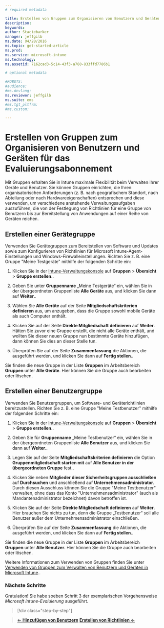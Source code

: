 ```yaml
---
# required metadata

title: Erstellen von Gruppen zum Organisieren von Benutzern und Geräten für das Evaluierungsabonnement | Microsoft Intune
description:
keywords:
author: Staciebarker
manager: jeffgilb
ms.date: 04/28/2016
ms.topic: get-started-article
ms.prod:
ms.service: microsoft-intune
ms.technology:
ms.assetid: 7162cad3-5c14-43f3-a760-833ffd7786b1

# optional metadata

#ROBOTS:
#audience:
#ms.devlang:
ms.reviewer: jeffgilb
ms.suite: ems
#ms.tgt_pltfrm:
#ms.custom:

---
```


# Erstellen von Gruppen zum Organisieren von Benutzern und Geräten für das Evaluierungsabonnement
Mit Gruppen erhalten Sie in Intune maximale Flexibilität beim Verwalten Ihrer Geräte und Benutzer. Sie können Gruppen einrichten, die Ihren organisatorischen Anforderungen (z. B. nach geografischem Standort, nach Abteilung oder nach Hardwareeigenschaften) entsprechen und diese verwenden, um verschiedene anstehende Verwaltungsaufgaben auszuführen, die von der Festlegung von Richtlinien für eine Gruppe von Benutzern bis zur Bereitstellung von Anwendungen auf einer Reihe von Geräten reichen.

## Erstellen einer Gerätegruppe
Verwenden Sie Gerätegruppen zum Bereitstellen von Software und Updates sowie zum Konfigurieren von Richtlinien für Microsoft Intune-Agent-Einstellungen und Windows-Firewalleinstellungen. Richten Sie z. B. eine Gruppe "Meine Testgeräte" mithilfe der folgenden Schritte ein:

1.  Klicken Sie in der [Intune-Verwaltungskonsole](https://manage.microsoft.com/) auf **Gruppen** &gt; **Übersicht** &gt; **Gruppe erstellen**..

2.  Geben Sie unter **Gruppenname** „Meine Testgeräte“ ein, wählen Sie in der übergeordneten Gruppenliste **Alle Geräte** aus, und klicken Sie dann auf **Weiter**..

3.  Wählen Sie **Alle Geräte** auf der Seite **Mitgliedschaftskriterien definieren** aus, um anzugeben, dass die Gruppe sowohl mobile Geräte als auch Computer enthält.

4.  Klicken Sie auf der Seite **Direkte Mitgliedschaft definieren** auf **Weiter**. Hätten Sie zuvor eine Gruppe erstellt, die nicht alle Geräte enthält, und wollten Sie dieser neuen Gruppe nun bestimmte Geräte hinzufügen, dann können Sie dies an dieser Stelle tun.

5.  Überprüfen Sie auf der Seite **Zusammenfassung** die Aktionen, die ausgeführt werden, und klicken Sie dann auf **Fertig stellen**..

Sie finden die neue Gruppe in der Liste **Gruppen** im Arbeitsbereich **Gruppen** unter **Alle Geräte**. Hier können Sie die Gruppe auch bearbeiten oder löschen.

## Erstellen einer Benutzergruppe
Verwenden Sie Benutzergruppen, um Software- und Geräterichtlinien bereitzustellen. Richten Sie z. B. eine Gruppe "Meine Testbenutzer" mithilfe der folgenden Schritte ein:

1.  Klicken Sie in der [Intune-Verwaltungskonsole](https://manage.microsoft.com/) auf **Gruppen** &gt; **Übersicht** &gt; **Gruppe erstellen**..

2.  Geben Sie für **Gruppenname** „Meine Testbenutzer“ ein, wählen Sie in der übergeordneten Gruppenliste **Alle Benutzer** aus, und klicken Sie dann auf **Weiter**..

3.  Legen Sie auf der Seite **Mitgliedschaftskriterien definieren** die Option **Gruppenmitgliedschaft starten mit** auf **Alle Benutzer in der übergeordneten Gruppe** fest..

4.  Klicken Sie neben **Mitglieder dieser Sicherheitsgruppen ausschließen** auf **Durchsuchen** und anschließend auf **Unternehmensadministrator**. Durch diesen Ausschluss können Sie die Gruppe "Meine Testbenutzer" verwalten, ohne dass das Konto "Unternehmensadministrator" (auch als Mandantenadministrator bezeichnet) davon betroffen ist.

5.  Klicken Sie auf der Seite **Direkte Mitgliedschaft definieren** auf **Weiter**. Hier brauchen Sie nichts zu tun, denn die Gruppe „Testbenutzer“ soll alle Benutzer außer dem Unternehmensadministrator einschließen.

6.  Überprüfen Sie auf der Seite **Zusammenfassung** die Aktionen, die ausgeführt werden, und klicken Sie dann auf **Fertig stellen**..

Sie finden die neue Gruppe in der Liste **Gruppen** im Arbeitsbereich **Gruppen** unter **Alle Benutzer**. Hier können Sie die Gruppe auch bearbeiten oder löschen.

Weitere Informationen zum Verwenden von Gruppen finden Sie unter [Verwenden von Gruppen zum Verwalten von Benutzern und Geräten in Microsoft Intune](/Intune/Deploy-Use/use-groups-to-manage-users-and-devices-with-microsoft-intune)..

### Nächste Schritte
Gratulation! Sie habe soeben Schritt 3 der exemplarischen Vorgehensweise *Microsoft Intune-Evaluierung* ausgeführt.

>[!div class="step-by-step"]

>[&larr; **Hinzufügen von Benutzern**](.\get-started-with-a-30-day-trial-of-microsoft-intune-step-2.md)     [**Erstellen von Richtlinien** &larr;](.\get-started-with-a-30-day-trial-of-microsoft-intune-step-4.md)  


<!--HONumber=May16_HO1-->


